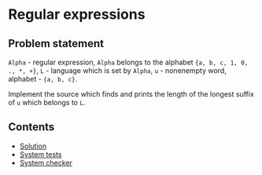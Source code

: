 # Regular expressions
## Problem statement
`Alpha` - regular expression, `Alpha` belongs to the alphabet `{a, b, c, 1, 0, ., *, +}`,
`L` - language which is set by `Alpha`,
`u` - nonenempty word, alphabet - `{a, b, c}`.

Implement the source which finds and prints the length of the longest suffix of `u` which belongs to `L`.
## Contents
 * [Solution](https://github.com/rvg77/Practicum_FLT/blob/master/solution.py)
 * [System tests](https://github.com/rvg77/Practicum_FLT/tree/master/system_tests)
 * [System checker](https://thub.com/rvg77/Practicum_FLT/blob/master/system_test.py)